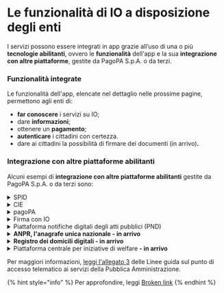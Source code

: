 # Le funzionalità di IO a disposizione degli enti

I servizi possono essere integrati in app grazie all’uso di una o più **tecnologie abilitanti**, ovvero le **funzionalità** dell'app e la sua **integrazione con altre piattaforme**, gestite da PagoPA S.p.A. o da terzi.

### **Funzionalità integrate**

Le funzionalità dell'app, elencate nel dettaglio nelle prossime pagine, permettono agli enti di:

* **far conoscere** i servizi su IO;
* dare **informazioni**;
* ottenere un **pagamento**;
* **autenticare** i cittadini con certezza.&#x20;
* dare ai cittadini la possibilità di firmare dei documenti (in arrivo)**.** &#x20;

### **Integrazione con altre piattaforme abilitanti**&#x20;

Alcuni esempi di **integrazione con altre piattaforme abilitanti** gestite da PagoPA S.p.A. o da terzi sono:

<details>

<summary>SPID</summary>

I cittadini possono accedere a IO tramite [SPID](https://www.spid.gov.it/), il Sistema Pubblico di Identità Digitale per accedere ai **servizi online della Pubblica Amministrazione** e dei privati aderenti.

</details>

<details>

<summary>CIE</summary>

I cittadini possono accedere a IO tramite la [Carta d'Identità Elettronica](https://www.cartaidentita.interno.gov.it/) (CIE), ovvero la **chiave di accesso**, garantita dallo Stato e rilasciata dal Ministero dell’Interno, che permette al cittadino di **autenticarsi in tutta sicurezza ai servizi online di enti e pubbliche amministrazioni** che ne consentono l’utilizzo.

</details>

<details>

<summary>pagoPA</summary>

Su IO, i cittadini possono ricevere e pagare gli avvisi di pagamento pagoPA grazie all'integrazione con l'[omonima piattaforma](https://www.pagopa.gov.it/), così come salvare uno o più metodi di pagamento.

</details>

<details>

<summary>Firma con IO</summary>

Su IO, i cittadini possono apporre in app una firma digitale su un documento generato dall’ente.&#x20;

</details>

<details>

<summary>Piattaforma notifiche digitali degli atti pubblici (PND)</summary>

Su IO, i cittadini possono ricevere un avviso di cortesia da Piattaforma notifiche, leggere i documenti notificati e, ove richiesto, procedere al pagamento direttamente in app.&#x20;

[**Vai al sito -->**](https://notifichedigitali.pagopa.it/)

</details>

<details>

<summary><strong>ANPR, l'anagrafe unica nazionale - in arrivo</strong></summary>

Grazie all'integrazione con [ANPR](https://www.anagrafenazionale.interno.it/), i cittadini potranno ricevere reminder e aggiornamenti sulle pratiche anagrafiche, richiedere e ricevere certificati anagrafici, richiedere modifiche di residenza, e così via.

</details>

<details>

<summary><strong>Registro dei domicili digitali - in arrivo</strong> </summary>

Su IO, i cittadini potranno eleggere il proprio domicilio digitale generale nel registro INAD/ANPR.

</details>

<details>

<summary>Piattaforma centrale per iniziative di welfare <strong>- in arrivo</strong> </summary>

Su IO, i cittadini potranno attivare e usare agevolazioni e dei crediti erogati dagli enti nell'ambito di iniziative welfare e supporto alla spesa.

</details>

Per maggiori informazioni, [leggi l'allegato 3](https://trasparenza.agid.gov.it/moduli/downloadFile.php?file=oggetto\_allegati/213121604430O\_\_OLG+Punto+accesso+telematico+servizi+PA\_3.11.2021.pdf) delle Linee guida sul punto di accesso telematico ai servizi della Pubblica Amministrazione.

{% hint style="info" %}
Per approfondire, leggi [Broken link](broken-reference "mention")
{% endhint %}

